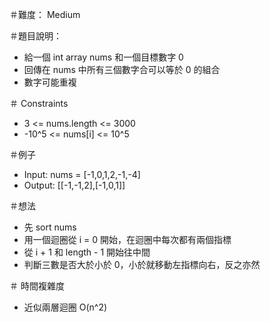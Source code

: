 ＃難度： Medium

＃題目說明： 
- 給一個 int array nums 和一個目標數字 0
- 回傳在 nums 中所有三個數字合可以等於 0 的組合 
- 數字可能重複

＃ Constraints
- 3 <= nums.length <= 3000
- -10^5 <= nums[i] <= 10^5

＃例子
- Input: nums = [-1,0,1,2,-1,-4]
- Output: [[-1,-1,2],[-1,0,1]]

＃想法
- 先 sort nums
- 用一個迴圈從 i = 0 開始，在迴圈中每次都有兩個指標
- 從 i + 1 和 length - 1 開始往中間
- 判斷三數是否大於小於 0，小於就移動左指標向右，反之亦然
 
＃ 時間複雜度
- 近似兩層迴圈 O(n^2)


    


 


